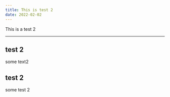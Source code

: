 ```yaml
---
title: This is test 2
date: 2022-02-02
---
```


This is a test 2

---

## test 2

some text2

## test 2

some test 2